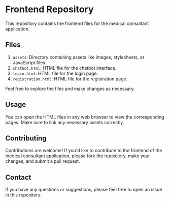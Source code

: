 # Frontend Repository

This repository contains the frontend files for the medical consultant application.

## Files

1. `assets`: Directory containing assets like images, stylesheets, or JavaScript files.
2. `chatbot.html`: HTML file for the chatbot interface.
3. `login.html`: HTML file for the login page.
4. `registration.html`: HTML file for the registration page.

Feel free to explore the files and make changes as necessary.

## Usage

You can open the HTML files in any web browser to view the corresponding pages. Make sure to link any necessary assets correctly.

## Contributing

Contributions are welcome! If you'd like to contribute to the frontend of the medical consultant application, please fork the repository, make your changes, and submit a pull request.

## Contact

If you have any questions or suggestions, please feel free to open an issue in this repository.
